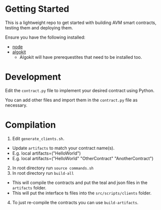 # Getting Started

This is a lightweight repo to get started with building AVM smart contracts, testing them and deploying them.

Ensure you have the following installed:
  - [node](https://nodejs.org/en/download/)
  - [algokit](https://developer.algorand.org/docs/get-started/algokit/)
    - Algokit will have prerequestites that need to be installed too.

# Development

Edit the `contract.py` file to implement your desired contract using Python.

You can add other files and import them in the `contract.py` file as necessary.

# Compilation

1. Edit `generate_clients.sh`.
  - Update `artifacts` to match your contract name(s).
  - E.g. local artifacts=("HelloWorld")
  - E.g. local artifacts=("HelloWorld" "OtherContract" "AnotherContract")
2. In root directory run `source commands.sh`
3. In root directory run `build-all`
  - This will compile the contracts and put the teal and json files in the `artifacts` folder.
  - This will put the interface ts files into the `src/scripts/clients` folder.
4. To just re-compile the contracts you can use `build-artifacts`.

# Testing

## Environment

You can test on either testnet or your local devnet.

It's a matter of updating the deploy options as outlined in the [Deployment](#deployment) section.

If you opt to use devnet you will need to spin up the local devnet first with `algokit localnet start`

Once running you can check the status at the following link:
  - https://lora.algokit.io/localnet

From there you can fund your testing account with tokens via the interface.

## Run Tests

1. Run `mocha` in root directory.

# Deployment

Update `command.ts` to match contract name(s). This file is a helper to deploy your compiled contracts to the network set in the file itself.

1. Set your mnemonic in the `acc` variable.
2. Update the import statement starting on line 2 for your contract.
3. DeployType to match your contract name(s).
  - E.g. type DeployType = "HelloWorld";
  - E.g. type DeployType = "HelloWorld" | "OtherContract" | "AnotherContract";
4. options.type switch statement to match your contract name(s).
  - Ensure the case matches your DeployTypes in the previous step and you return the correct Client for your contract from the import statement in the first step.
5. If you get lint errrors for `algoClient` and `deploy` you can ignore.
6. To change network you deploy to change the `ALGO_SERVER` and `ALGO_INDEXER_SERVER` variables.
7. Run `npm i` in the `scripts` directory.
8. Run `npx tsc` in the `scripts` directory.
9. In the root directory run `cli deploy -t <contract name> -n <contract name>`
  - E.g. `cli deploy -t HelloWorld -n HelloWorld`
  - E.g. `cli deploy -t HelloWorld -n AnotherContract`
  - E.g. `cli deploy -t HelloWorld -n OtherContract`



